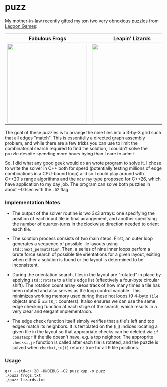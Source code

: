 # puzz

My mother-in-law recently gifted my son two very obnoxious puzzles from [Lagoon Games](www.lagoongames.com):

| Fabulous Frogs | Leapin' Lizards |
|----------------|-----------------|
| <img src="https://user-images.githubusercontent.com/12869747/201507904-2ea420bb-7589-4b25-86d5-8886fce6ab54.png" width=256> | <img src="https://user-images.githubusercontent.com/12869747/201507803-c20bc712-8284-45be-a066-96ab7dd74b41.png" width=256> |

The goal of these puzzles is to arrange the nine tiles into a 3-by-3 grid such that all edges "match". This is essentially a directed graph assembly problem, and while there are a few tricks you can use to limit the combinatorial search required to find the solution, I couldn't solve the puzzle despite spending more hours trying than I care to admit.

So, I did what any good geek would do an wrote program to solve it. I chose to write the solver in C++ both for speed (potentially testing millions of edge combinations in a CPU-bound loop) and so I could play around with C++20's range algorithms and the `mdarray` type proposed for C++26, which have application to my day job. The program can solve both puzzles in about ~0.1sec with the `-O2` flag.

### Implementation Notes

* The output of the solver routine is two 3x3 arrays: one specifying the position of each input tile in final arrangement, and another specifying the number of quarter-turns in the clockwise direction needed to orient each tile.

* The solution process consists of two main steps. First, an outer loop generates a sequence of possible tile layouts using `std::next_permutation`. Then, a series of nine inner loops perfom a brute force search of possible tile orientations for a given layout, exiting when either a solution is found or the layout is determined to be inconsistent.

* During the orientation search, tiles in the layout are "rotated" in place by applying `std::rotate` to a tile's edge list (effectively a four-byte circular shift). The rotation count array keeps track of how many times a tile has been rotated and also serves as the loop control variable. This minimizes working memory used during these hot loops (9 4-byte `Tile` objects and 9 `uint8_t` counters). It also ensures we can use the same edge checking function at each stage of the search, which results in a very clear and elegant implementation. 

* The edge check function itself simply verifies that a tile's left and top edges match its neighbors. It is templated on the (i,j) indices locating a given tile in the layout so that appropriate checks can be deleted via `if constexpr` if the tile doesn't have, e.g. a top neighbor. The approprite `check<i,j>` function is called after each tile is rotated, and the puzzle is solved when `check<i,j>(t)` returns true for all 9 tile positions.

### Usage

    g++ --std=c++20 -DNDEBUG -O2 puzz.cpp -o puzz
    ./puzz frogs.txt
    ./puzz lizards.txt
    
  
